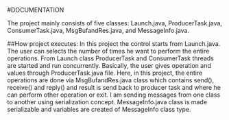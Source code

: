 #DOCUMENTATION

The project mainly consists of five classes: Launch.java, ProducerTask.java, ConsumerTask.java, MsgBufandRes.java, and MessageInfo.java.

##How project executes:
In this project the control starts from Launch.java. The user can selects the number of times he want to perform the entire operations. From Launch class ProducerTask and ConsumerTask threads are started and run concurrently. Basically, the user gives operation and values through ProducerTask.java file.
Here, in this project, the entire operations are done via MsgBufandRes.java class which contains send(), receive() and reply() and result is send back to producer task and where he can perform other operation or exit.
I am sending messages from one class to another using serialization concept. MessageInfo.java class is made serializable and variables are created of MessageInfo class type. 

